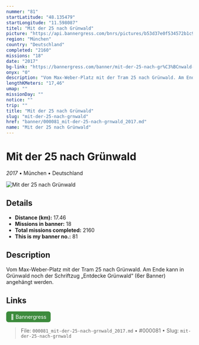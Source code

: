 ```yaml
---
nummer: "81"
startLatitude: "48.135479"
startLongitude: "11.598087"
titel: "Mit der 25 nach Grünwald"
picture: "https://api.bannergress.com/bnrs/pictures/b53d37e0f534572b1c95f217c63c8344"
region: "München"
country: "Deutschland"
completed: "2160"
missions: "18"
date: "2017"
bg-link: "https://bannergress.com/banner/mit-der-25-nach-gr%C3%BCnwald-1b1f"
onyx: "0"
description: "Vom Max-Weber-Platz mit der Tram 25 nach Grünwald. Am Ende kann in Grünwald noch der Schriftzug „Entdecke Grünwald“ (6er Banner) angehängt werden."
lengthKMeters: "17,46"
umap: ""
missionDay: ""
notice: ""
trip: ""
title: "Mit der 25 nach Grünwald"
slug: "mit-der-25-nach-grnwald"
href: "banner/000081_mit-der-25-nach-grnwald_2017.md"
name: "Mit der 25 nach Grünwald"
---
```

# Mit der 25 nach Grünwald

*2017* • München • Deutschland

![Mit der 25 nach Grünwald](https://api.bannergress.com/bnrs/pictures/b53d37e0f534572b1c95f217c63c8344)



## Details
- **Distance (km):** 17.46
- **Missions in banner:** 18
- **Total missions completed:** 2160
- **This is my banner no.:** 81



## Description
Vom Max-Weber-Platz mit der Tram 25 nach Grünwald. Am Ende kann in Grünwald noch der Schriftzug „Entdecke Grünwald“ (6er Banner) angehängt werden.



## Links
<a href="https://bannergress.com/banner/mit-der-25-nach-gr%C3%BCnwald-1b1f" target="_blank" style="display:inline-block;margin-right:8px;padding:6px 12px;background:#3c8b3c;color:#fff;text-decoration:none;border-radius:6px;">🔗 Bannergress</a>



> File: `000081_mit-der-25-nach-grnwald_2017.md`
> • #000081
> • Slug: `mit-der-25-nach-grnwald`
